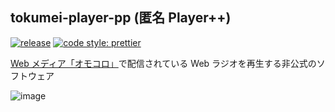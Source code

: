 ## tokumei-player-pp (匿名 Player++)

[![release](https://github.com/arrow2nd/tokumei-player-pp/actions/workflows/build.yaml/badge.svg)](https://github.com/arrow2nd/tokumei-player-pp/actions/workflows/build.yaml)
[![code style: prettier](https://img.shields.io/badge/code_style-prettier-ff69b4.svg?style=flat)](https://github.com/prettier/prettier)

[Web メディア「オモコロ」](https://omocoro.jp/)で配信されている Web ラジオを再生する非公式のソフトウェア

![image](https://user-images.githubusercontent.com/44780846/136062174-050f204e-e18e-4573-88b9-2acc992195b2.png)
